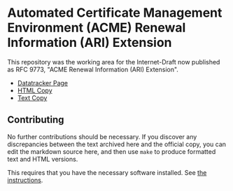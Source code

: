 # Automated Certificate Management Environment (ACME) Renewal Information (ARI) Extension

This repository was the working area for the Internet-Draft now published as
RFC 9773, "ACME Renewal Information (ARI) Extension".

* [Datatracker Page](https://datatracker.ietf.org/doc/rfc9773/)
* [HTML Copy](https://www.rfc-editor.org/rfc/rfc9773.html)
* [Text Copy](https://www.rfc-editor.org/rfc/rfc9773.txt)

## Contributing

No further contributions should be necessary. If you discover any discrepancies
between the text archived here and the official copy, you can edit the markdown
source here, and then use `make` to produce formatted text and HTML versions.

This requires that you have the necessary software installed.
See [the instructions](https://github.com/martinthomson/i-d-template/blob/main/doc/SETUP.md).
